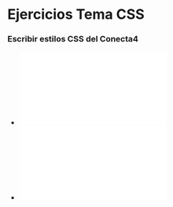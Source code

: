 # Ejercicios Tema CSS

### Escribir estilos CSS del Conecta4

- ![HTML](/CSS/Ejercicios%20Tema%20CSS/ejercicio-css-conecta4.html)
- ![CSS](/CSS/Ejercicios%20Tema%20CSS/style.css)